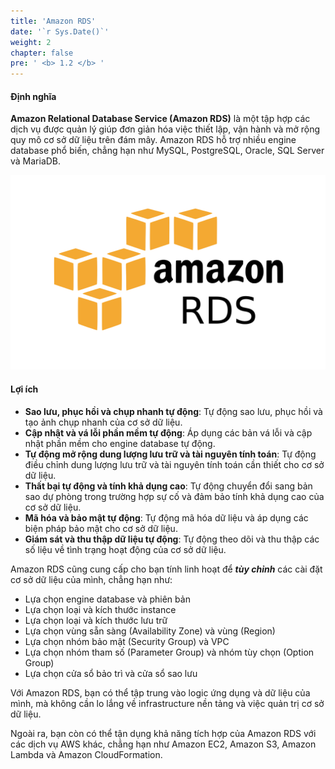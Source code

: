 ```yaml
---
title: 'Amazon RDS'
date: '`r Sys.Date()`'
weight: 2
chapter: false
pre: ' <b> 1.2 </b> '
---
```


#### Định nghĩa

**Amazon Relational Database Service (Amazon RDS)** là một tập hợp các dịch vụ được quản lý giúp đơn giản hóa việc thiết lập, vận hành và mở rộng quy mô cơ sở dữ liệu trên đám mây. Amazon RDS hỗ trợ nhiều engine database phổ biến, chẳng hạn như MySQL, PostgreSQL, Oracle, SQL Server và MariaDB.

![Amazon RDS](../../../static/images/AmazonRDS.png)

#### Lợi ích

- **Sao lưu, phục hồi và chụp nhanh tự động**: Tự động sao lưu, phục hồi và tạo ảnh chụp nhanh của cơ sở dữ liệu.
- **Cập nhật và vá lỗi phần mềm tự động**: Áp dụng các bản vá lỗi và cập nhật phần mềm cho engine database tự động.
- **Tự động mở rộng dung lượng lưu trữ và tài nguyên tính toán**: Tự động điều chỉnh dung lượng lưu trữ và tài nguyên tính toán cần thiết cho cơ sở dữ liệu.
- **Thất bại tự động và tính khả dụng cao**: Tự động chuyển đổi sang bản sao dự phòng trong trường hợp sự cố và đảm bảo tính khả dụng cao của cơ sở dữ liệu.
- **Mã hóa và bảo mật tự động**: Tự động mã hóa dữ liệu và áp dụng các biện pháp bảo mật cho cơ sở dữ liệu.
- **Giám sát và thu thập dữ liệu tự động**: Tự động theo dõi và thu thập các số liệu về tình trạng hoạt động của cơ sở dữ liệu.

Amazon RDS cũng cung cấp cho bạn tính linh hoạt để **_tùy chỉnh_** các cài đặt cơ sở dữ liệu của mình, chẳng hạn như:

- Lựa chọn engine database và phiên bản
- Lựa chọn loại và kích thước instance
- Lựa chọn loại và kích thước lưu trữ
- Lựa chọn vùng sẵn sàng (Availability Zone) và vùng (Region)
- Lựa chọn nhóm bảo mật (Security Group) và VPC
- Lựa chọn nhóm tham số (Parameter Group) và nhóm tùy chọn (Option Group)
- Lựa chọn cửa sổ bảo trì và cửa sổ sao lưu

Với Amazon RDS, bạn có thể tập trung vào logic ứng dụng và dữ liệu của mình, mà không cần lo lắng về infrastructure nền tảng và việc quản trị cơ sở dữ liệu.

Ngoài ra, bạn còn có thể tận dụng khả năng tích hợp của Amazon RDS với các dịch vụ AWS khác, chẳng hạn như Amazon EC2, Amazon S3, Amazon Lambda và Amazon CloudFormation.
